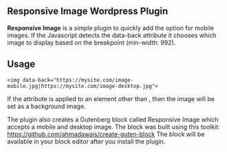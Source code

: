 ## Responsive Image Wordpress Plugin

**Responsive Image** is a simple plugin to quickly add the option for mobile images. If the Javascript detects the data-back attribute it chooses which image to display based on the breakpoint (min-width: 992).

## Usage

`<img data-back="https://mysite.com/image-mobile.jpg|https://mysite.com/image-desktop.jpg">`

If the attribute is applied to an element other than <img>, then the image will be set as a background image.

The plugin also creates a Gutenberg block called Responsive Image which accepts a mobile and desktop image. The block was built using this toolkit:
https://github.com/ahmadawais/create-guten-block
The block will be available in your block editor after you install the plugin.
